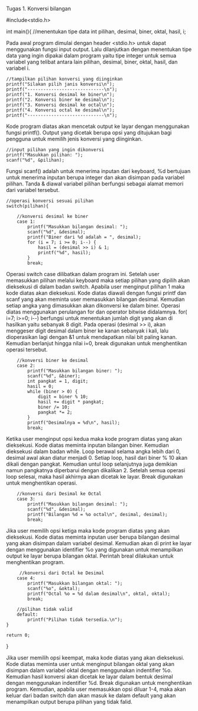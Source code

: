 Tugas 1. Konversi bilangan

#include<stdio.h>

int main(){
    //menentukan tipe data
    int pilihan, desimal, biner, oktal, hasil, i;

Pada awal program dimulai dengan header <stdio.h> untuk dapat menggunakan fungsi input output. Lalu dilanjutkan dengan menentukan tipe data yang ingin dipakai dalam program yaitu tipe integer untuk semua variabel yang telibat antara lain pilihan, desimal, biner, oktal, hasil, dan variabel i. 

    //tampilkan pilihan konversi yang diinginkan
    printf("Silakan pilih janis konversi\n");
    printf("-----------------------------\n");
    printf("1. Konversi desimal ke biner\n");
    printf("2. Konversi biner ke desimal\n");
    printf("3. Konversi desimal ke octal\n");
    printf("4. Konversi octal ke desimal\n");
    printf("-----------------------------\n");

Kode program diatas akan mencetak output ke layar dengan menggunakan fungsi printf(). Output yang dicetak berupa opsi yang  ditujukan bagi pengguna untuk memilih jenis konversi yang diinginkan.

    //input pilihan yang ingin dikonversi
    printf("Masukkan pilihan: ");
    scanf("%d", &pilihan);

Fungsi scanf() adalah untuk menerima inputan dari keyboard, %d bertujuan untuk menerima inputan berupa integer dan akan disimpan pada variabel pilihan. Tanda & diawal variabel pilihan berfungsi sebagai alamat memori dari variabel tersebut.
    
    //operasi konversi sesuai pilihan
    switch(pilihan){

        //konversi desimal ke biner
        case 1:
            printf("Masukkan bilangan desimal: ");
            scanf("%d", &desimal);
            printf("Biner dari %d adalah = ", desimal);
            for (i = 7; i >= 0; i--) {
                hasil = (desimal >> i) & 1;
                printf("%d", hasil);
            }           
            break;

Operasi switch case dilibatkan dalam program ini. Setelah user memasukkan pilihan melalui keyboard maka setiap pilihan yang dipilih akan dieksekusi di dalam badan switch. Apabila user menginput pilihan 1 maka kode diatas akan dieksekusi. Kode diatas diawali dengan fungsi printf dan scanf yang akan meminta user memasukkan bilangan desimal. Kemudian setiap angka yang dimasukkan akan dikonversi ke dalam biner. Operasi diatas menggunakan perulangan for dan operator bitwise didalamnya. for( i=7; i>=0; i--) berfungsi untuk menentukan jumlah digit yang akan di hasilkan yaitu sebanyak 8 digit. Pada operasi (desimal >> i), akan menggeser digit desimal dalam biner ke kanan sebanyak i kali, lalu dioperasikan lagi dengan &1 untuk mendapatkan nilai bit paling kanan. Kemudian berlanjut hingga nilai i=0, break digunakan untuk menghentikan operasi tersebut.

        //konversi biner ke desimal
        case 2:  
            printf("Masukkan bilangan biner: ");
            scanf("%d", &biner);
            int pangkat = 1, digit;
            hasil = 0;         
            while (biner > 0) {
                digit = biner % 10;
                hasil += digit * pangkat;
                biner /= 10;
                pangkat *= 2;
            }
            printf("Desimalnya = %d\n", hasil);
            break;

Ketika user menginput opsi kedua maka kode program diatas yang akan dieksekusi. Kode diatas meminta inputan bilangan biner. Kemudian dieksekusi dalam badan while. Loop berawal selama angka lebih dari 0, desimal awal akan diatur menjadi 0. Setiap loop, hasil dari biner % 10 akan dikali dengan pangkat. Kemudian untul loop selanjutnya juga demikian namun pangkatnya diperbarui dengan dikalikan 2. Setelah semua operasi loop selesai, maka hasil akhirnya akan dicetak ke layar. Break digunakan untuk menghentikan operasi.

        //konversi dari Desimal ke Octal
        case 3:
            printf("Masukkan bilangan desimal: ");
            scanf("%d", &desimal); 
            printf("Bilangan %d = %o octal\n", desimal, desimal);
            break;
            
Jika user memilih opsi ketiga maka kode program diatas yang akan dieksekusi. Kode diatas meminta inputan user berupa bilangan desimal yang akan disimpan dalam variabel desimal. Kemudian akan di print ke layar dengan menggunakan identifier %o yang digunakan untuk menampilkan output ke layar berupa bilangan oktal. Perintah breal dilakukan untuk menghentikan program.

         //konversi dari Octal ke Desimal
        case 4:
            printf("Masukkan bilangan oktal: ");
            scanf("%o", &oktal); 
            printf("Octal %o = %d dalam desimal\n", oktal, oktal);
            break;

        //pilihan tidak valid
        default:
            printf("Pilihan tidak tersedia.\n");
    }

    return 0;
}

Jika user memilih opsi keempat, maka kode diatas yang akan dieksekusi. Kode diatas meminta user untuk menginput bilangan oktal yang akan disimpan dalam variabel oktal dengan menggunakan indentifier %o. Kemudian hasil konversi akan dicetak ke layar dalam bentuk desimal dengan menggunakan indentifier %d. Break digunakan untuk menghentikan program.
Kemudian, apabila user memasukkan opsi diluar 1-4, maka akan keluar dari badan switch dan akan masuk ke dalam default yang akan menampilkan output berupa pilihan yang tidak falid.

